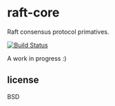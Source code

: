 # raft-core

Raft consensus protocol primatives.

[![Build Status](https://travis-ci.org/dannycoates/raft-core.png)](https://travis-ci.org/dannycoates/raft-core)

A work in progress :)


## license

BSD
